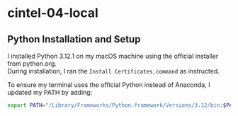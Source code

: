 # cintel-04-local

## Python Installation and Setup

I installed Python 3.12.1 on my macOS machine using the official installer from python.org.  
During installation, I ran the `Install Certificates.command` as instructed.

To ensure my terminal uses the official Python instead of Anaconda, I updated my PATH by adding:

```bash
export PATH="/Library/Frameworks/Python.framework/Versions/3.12/bin:$PATH"
